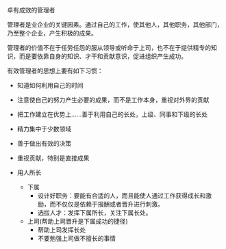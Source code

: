 卓有成效的管理者

管理者是业企业的关键因素。通过自己的工作，使其他人，其他职务，其他部门，乃至整个企业，产生积极的成果。

管理者的价值不在于任劳任怨的服从领导或听命于上司，也不在于提供精专的知识，而是要依靠自身的知识、才干和贡献意识，促进组织产生成功。

有效管理者的思想上要有如下习惯：

* 知道如何利用自己的时间
* 注意使自己的努力产生必要的成果，而不是工作本身，重视对外界的贡献
* 把工作建立在优势上……善于利用自己的长处，上级、同事和下级的长处
* 精力集中于少数领域
* 善于做出有效的决策



* 重视贡献，特别是直接成果
* 用人所长
  * 下属
    * 设计好职务：要能有合适的人，而且能使人通过工作获得成长和激励，而不仅仅是依赖于报酬或者晋升进行刺激。
    * 选拔人才：发挥下属所长，关注下属长处。
  * 上司(帮助上司晋升是下属成功的捷径)
    * 帮助上司发挥长处
    * 不要勉强上司做不擅长的事情


